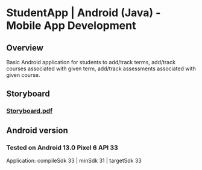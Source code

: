 # StudentApp | Android (Java) - Mobile App Development

## Overview
Basic Android application for students to add/track terms, add/track courses associated with given term, add/track assessments associated with given course.

## Storyboard
### [Storyboard.pdf](https://github.com/t3chnologist/StudentApp/files/10296418/Storyboard.pdf)

## Android version
### Tested on Android 13.0 Pixel 6 API 33
Application: compileSdk 33 | minSdk 31 | targetSdk 33
